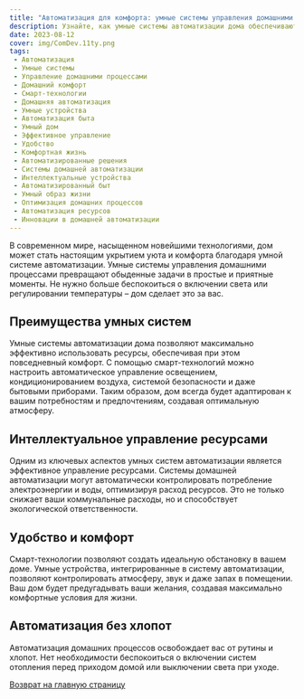 ```yaml
---
title: "Автоматизация для комфорта: умные системы управления домашними процессами"
description: Узнайте, как умные системы автоматизации дома обеспечивают комфорт и эффективное управление повседневными процессами. Интегрируйте смарт-технологии в свою жизнь уже сегодня.
date: 2023-08-12
cover: img/ComDev.11ty.png
tags:
 - Автоматизация
 - Умные системы
 - Управление домашними процессами
 - Домашний комфорт
 - Смарт-технологии
 - Домашняя автоматизация
 - Умные устройства
 - Автоматизация быта
 - Умный дом
 - Эффективное управление
 - Удобство
 - Комфортная жизнь
 - Автоматизированные решения
 - Системы домашней автоматизации
 - Интеллектуальные устройства
 - Автоматизированный быт
 - Умный образ жизни
 - Оптимизация домашних процессов
 - Автоматизация ресурсов
 - Инновации в домашней автоматизации
---
```


В современном мире, насыщенном новейшими технологиями, дом может стать настоящим укрытием уюта и комфорта благодаря умной системе автоматизации. Умные системы управления домашними процессами превращают обыденные задачи в простые и приятные моменты. Не нужно больше беспокоиться о включении света или регулировании температуры – дом сделает это за вас.

## Преимущества умных систем

Умные системы автоматизации дома позволяют максимально эффективно использовать ресурсы, обеспечивая при этом повседневный комфорт. С помощью смарт-технологий можно настроить автоматическое управление освещением, кондиционированием воздуха, системой безопасности и даже бытовыми приборами. Таким образом, дом всегда будет адаптирован к вашим потребностям и предпочтениям, создавая оптимальную атмосферу.

## Интеллектуальное управление ресурсами

Одним из ключевых аспектов умных систем автоматизации является эффективное управление ресурсами. Системы домашней автоматизации могут автоматически контролировать потребление электроэнергии и воды, оптимизируя расход ресурсов. Это не только снижает ваши коммунальные расходы, но и способствует экологической ответственности.

## Удобство и комфорт

Смарт-технологии позволяют создать идеальную обстановку в вашем доме. Умные устройства, интегрированные в систему автоматизации, позволяют контролировать атмосферу, звук и даже запах в помещении. Ваш дом будет предугадывать ваши желания, создавая максимально комфортные условия для жизни.

## Автоматизация без хлопот

Автоматизация домашних процессов освобождает вас от рутины и хлопот. Нет необходимости беспокоиться о включении систем отопления перед приходом домой или выключении света при уходе.

[Возврат на главную страницу](/)
